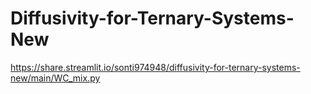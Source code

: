 # Diffusivity-for-Ternary-Systems-New

https://share.streamlit.io/sonti974948/diffusivity-for-ternary-systems-new/main/WC_mix.py
